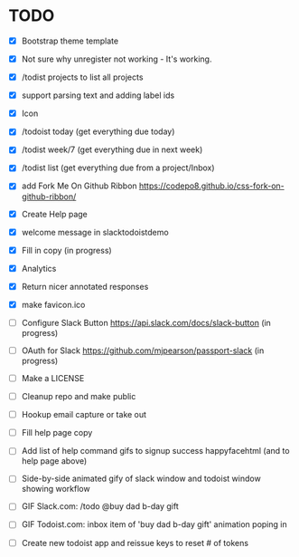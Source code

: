 # TODO

- [X] Bootstrap theme template
- [X] Not sure why unregister not working - It's working.
- [X] /todist projects to list all projects
- [X] support parsing text and adding label ids
- [X] Icon
- [X] /todoist today (get everything due today)
- [X] /todist week/7 (get everything due in next week)
- [X] /todist list (get everything due from a project/Inbox)
- [X] add Fork Me On Github Ribbon https://codepo8.github.io/css-fork-on-github-ribbon/
- [X] Create Help page
- [X] welcome message in slacktodoistdemo
- [X] Fill in copy (in progress)
- [X] Analytics
- [X] Return nicer annotated responses
- [X] make favicon.ico


- [ ] Configure Slack Button https://api.slack.com/docs/slack-button (in progress)
 - [ ] OAuth for Slack https://github.com/mjpearson/passport-slack (in progress)

- [ ] Make a LICENSE
- [ ] Cleanup repo and make public
- [ ] Hookup email capture or take out

- [ ] Fill help page copy
- [ ] Add list of help command gifs to signup success happyfacehtml (and to help page above)
 - [ ] Side-by-side animated gify of slack window and todoist window showing workflow
 - [ ] GIF Slack.com: /todo @buy dad b-day gift
 - [ ] GIF Todoist.com: inbox item of 'buy dad b-day gift' animation poping in
- [ ] Create new todoist app and reissue keys to reset # of tokens